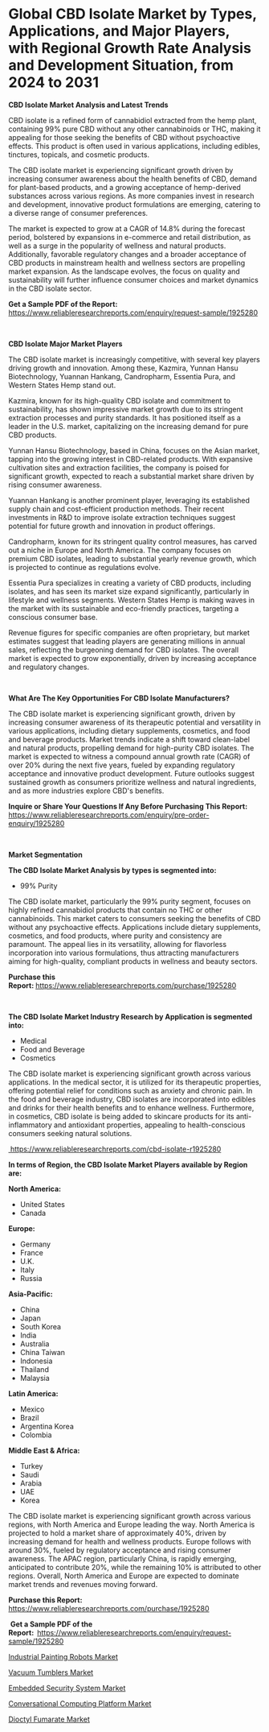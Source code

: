 <p><h1>Global CBD Isolate Market by Types, Applications, and Major Players, with Regional Growth Rate Analysis and Development Situation, from 2024 to 2031</h1></p><p><strong>CBD Isolate Market Analysis and Latest Trends</strong></p>
<p><p>CBD isolate is a refined form of cannabidiol extracted from the hemp plant, containing 99% pure CBD without any other cannabinoids or THC, making it appealing for those seeking the benefits of CBD without psychoactive effects. This product is often used in various applications, including edibles, tinctures, topicals, and cosmetic products.</p><p>The CBD isolate market is experiencing significant growth driven by increasing consumer awareness about the health benefits of CBD, demand for plant-based products, and a growing acceptance of hemp-derived substances across various regions. As more companies invest in research and development, innovative product formulations are emerging, catering to a diverse range of consumer preferences.</p><p>The market is expected to grow at a CAGR of 14.8% during the forecast period, bolstered by expansions in e-commerce and retail distribution, as well as a surge in the popularity of wellness and natural products. Additionally, favorable regulatory changes and a broader acceptance of CBD products in mainstream health and wellness sectors are propelling market expansion. As the landscape evolves, the focus on quality and sustainability will further influence consumer choices and market dynamics in the CBD isolate sector.</p></p>
<p><strong>Get a Sample PDF of the Report:&nbsp;</strong> <a href="https://www.reliableresearchreports.com/enquiry/request-sample/1925280?utm_campaign=114&utm_medium=2&utm_source=Github&utm_content=ia&utm_term=24102024&utm_id=cbd-isolate">https://www.reliableresearchreports.com/enquiry/request-sample/1925280</a></p>
<p>&nbsp;</p>
<p><strong>CBD Isolate Major Market Players</strong></p>
<p><p>The CBD isolate market is increasingly competitive, with several key players driving growth and innovation. Among these, Kazmira, Yunnan Hansu Biotechnology, Yuannan Hankang, Candropharm, Essentia Pura, and Western States Hemp stand out.</p><p>Kazmira, known for its high-quality CBD isolate and commitment to sustainability, has shown impressive market growth due to its stringent extraction processes and purity standards. It has positioned itself as a leader in the U.S. market, capitalizing on the increasing demand for pure CBD products.</p><p>Yunnan Hansu Biotechnology, based in China, focuses on the Asian market, tapping into the growing interest in CBD-related products. With expansive cultivation sites and extraction facilities, the company is poised for significant growth, expected to reach a substantial market share driven by rising consumer awareness.</p><p>Yuannan Hankang is another prominent player, leveraging its established supply chain and cost-efficient production methods. Their recent investments in R&D to improve isolate extraction techniques suggest potential for future growth and innovation in product offerings.</p><p>Candropharm, known for its stringent quality control measures, has carved out a niche in Europe and North America. The company focuses on premium CBD isolates, leading to substantial yearly revenue growth, which is projected to continue as regulations evolve.</p><p>Essentia Pura specializes in creating a variety of CBD products, including isolates, and has seen its market size expand significantly, particularly in lifestyle and wellness segments. Western States Hemp is making waves in the market with its sustainable and eco-friendly practices, targeting a conscious consumer base.</p><p>Revenue figures for specific companies are often proprietary, but market estimates suggest that leading players are generating millions in annual sales, reflecting the burgeoning demand for CBD isolates. The overall market is expected to grow exponentially, driven by increasing acceptance and regulatory changes.</p></p>
<p>&nbsp;</p>
<p><strong>What Are The Key Opportunities For CBD Isolate Manufacturers?</strong></p>
<p><p>The CBD isolate market is experiencing significant growth, driven by increasing consumer awareness of its therapeutic potential and versatility in various applications, including dietary supplements, cosmetics, and food and beverage products. Market trends indicate a shift toward clean-label and natural products, propelling demand for high-purity CBD isolates. The market is expected to witness a compound annual growth rate (CAGR) of over 20% during the next five years, fueled by expanding regulatory acceptance and innovative product development. Future outlooks suggest sustained growth as consumers prioritize wellness and natural ingredients, and as more industries explore CBD's benefits.</p></p>
<p><strong>Inquire or Share Your Questions If Any Before Purchasing This Report:</strong> <a href="https://www.reliableresearchreports.com/enquiry/pre-order-enquiry/1925280?utm_campaign=114&utm_medium=2&utm_source=Github&utm_content=ia&utm_term=24102024&utm_id=cbd-isolate">https://www.reliableresearchreports.com/enquiry/pre-order-enquiry/1925280</a></p>
<p>&nbsp;</p>
<p><strong>Market Segmentation</strong></p>
<p><strong>The CBD Isolate Market Analysis by types is segmented into:</strong></p>
<p><ul><li>99% Purity</li></ul></p>
<p><p>The CBD isolate market, particularly the 99% purity segment, focuses on highly refined cannabidiol products that contain no THC or other cannabinoids. This market caters to consumers seeking the benefits of CBD without any psychoactive effects. Applications include dietary supplements, cosmetics, and food products, where purity and consistency are paramount. The appeal lies in its versatility, allowing for flavorless incorporation into various formulations, thus attracting manufacturers aiming for high-quality, compliant products in wellness and beauty sectors.</p></p>
<p><strong>Purchase this Report:&nbsp;</strong><a href="https://www.reliableresearchreports.com/purchase/1925280?utm_campaign=114&utm_medium=2&utm_source=Github&utm_content=ia&utm_term=24102024&utm_id=cbd-isolate">https://www.reliableresearchreports.com/purchase/1925280</a></p>
<p>&nbsp;</p>
<p><strong>The CBD Isolate Market Industry Research by Application is segmented into:</strong></p>
<p><ul><li>Medical</li><li>Food and Beverage</li><li>Cosmetics</li></ul></p>
<p><p>The CBD isolate market is experiencing significant growth across various applications. In the medical sector, it is utilized for its therapeutic properties, offering potential relief for conditions such as anxiety and chronic pain. In the food and beverage industry, CBD isolates are incorporated into edibles and drinks for their health benefits and to enhance wellness. Furthermore, in cosmetics, CBD isolate is being added to skincare products for its anti-inflammatory and antioxidant properties, appealing to health-conscious consumers seeking natural solutions.</p></p>
<p><a href="https://www.reliableresearchreports.com/cbd-isolate-r1925280?utm_campaign=114&utm_medium=2&utm_source=Github&utm_content=ia&utm_term=24102024&utm_id=cbd-isolate">&nbsp;https://www.reliableresearchreports.com/cbd-isolate-r1925280</a></p>
<p><strong>In terms of Region, the CBD Isolate Market Players available by Region are:</strong></p>
<p>
    <p> <strong> North America: </strong>
        <ul>
            <li>United States</li>
            <li>Canada</li>
        </ul>
        </p> 
    <p> <strong> Europe: </strong>
        <ul>
            <li>Germany</li>
            <li>France</li>
            <li>U.K.</li>
            <li>Italy</li>
            <li>Russia</li>
        </ul>
        </p> 
    <p> <strong> Asia-Pacific: </strong>
        <ul>
            <li>China</li>
            <li>Japan</li>
            <li>South Korea</li>
            <li>India</li>
            <li>Australia</li>
            <li>China Taiwan</li>
            <li>Indonesia</li>
            <li>Thailand</li>
            <li>Malaysia</li>
        </ul>
        </p> 
    <p> <strong> Latin America: </strong>
        <ul>
            <li>Mexico</li>
            <li>Brazil</li>
            <li>Argentina Korea</li>
            <li>Colombia</li>
        </ul>
        </p> 
    <p> <strong> Middle East & Africa: </strong>
        <ul>
            <li>Turkey</li>
            <li>Saudi</li>
            <li>Arabia</li>
            <li>UAE</li>
            <li>Korea</li>
        </ul>
    </p>
    </p>
<p><p>The CBD isolate market is experiencing significant growth across various regions, with North America and Europe leading the way. North America is projected to hold a market share of approximately 40%, driven by increasing demand for health and wellness products. Europe follows with around 30%, fueled by regulatory acceptance and rising consumer awareness. The APAC region, particularly China, is rapidly emerging, anticipated to contribute 20%, while the remaining 10% is attributed to other regions. Overall, North America and Europe are expected to dominate market trends and revenues moving forward.</p></p>
<p><strong>Purchase this Report: </strong><a href="https://www.reliableresearchreports.com/purchase/1925280?utm_campaign=114&utm_medium=2&utm_source=Github&utm_content=ia&utm_term=24102024&utm_id=cbd-isolate">https://www.reliableresearchreports.com/purchase/1925280</a></p>
<p>&nbsp;<strong>Get a Sample PDF of the Report:&nbsp;&nbsp;</strong><a href="https://www.reliableresearchreports.com/enquiry/request-sample/1925280?utm_campaign=114&utm_medium=2&utm_source=Github&utm_content=ia&utm_term=24102024&utm_id=cbd-isolate">https://www.reliableresearchreports.com/enquiry/request-sample/1925280</a></p>
<p><strong></strong></p>
<p><p><a href="https://github.com/isbel3opkkem/Market-Research-Report-List-1/blob/main/industrial-painting-robots-market.md?utm_campaign=114&utm_medium=2&utm_source=Github&utm_content=ia&utm_term=24102024&utm_id=cbd-isolate">Industrial Painting Robots Market</a></p><p><a href="https://issuu.com/reportprime-2/docs/vacuum-tumblers-market-size-2030.pp_2d1c86dad6378e?utm_campaign=114&utm_medium=2&utm_source=Github&utm_content=ia&utm_term=24102024&utm_id=cbd-isolate">Vacuum Tumblers Market</a></p><p><a href="https://www.linkedin.com/pulse/opportunities-challenges-embedded-security-system-market-fqpmf?utm_campaign=114&utm_medium=2&utm_source=Github&utm_content=ia&utm_term=24102024&utm_id=cbd-isolate">Embedded Security System Market</a></p><p><a href="https://www.linkedin.com/pulse/global-conversational-computing-platform-nexus-sector-confluences-xvmsf?utm_campaign=114&utm_medium=2&utm_source=Github&utm_content=ia&utm_term=24102024&utm_id=cbd-isolate">Conversational Computing Platform Market</a></p><p><a href="https://github.com/cristy9x9bur/Market-Research-Report-List-1/blob/main/dioctyl-fumarate-market.md?utm_campaign=114&utm_medium=2&utm_source=Github&utm_content=ia&utm_term=24102024&utm_id=cbd-isolate">Dioctyl Fumarate Market</a></p></p>
